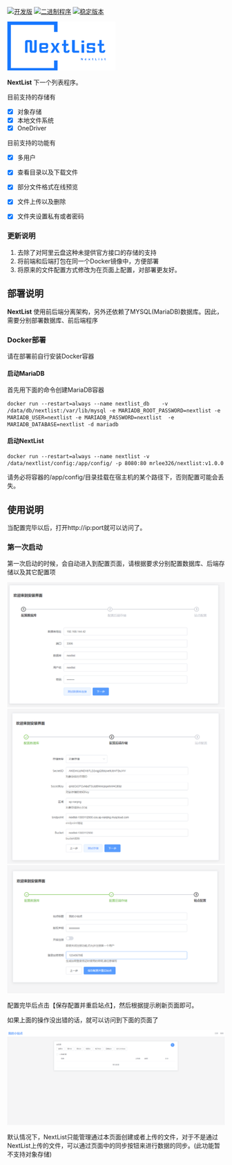 
[![开发版](https://github.com/lixiaofei123/nextlist/actions/workflows/docker-master.yml/badge.svg)](https://github.com/lixiaofei123/nextlist/actions/workflows/docker-master.yml)  [![二进制程序](https://github.com/lixiaofei123/nextlist/actions/workflows/release.yaml/badge.svg)](https://github.com/lixiaofei123/nextlist/actions/workflows/release.yaml)  [![稳定版本](https://github.com/lixiaofei123/nextlist/actions/workflows/docker-stable.yml/badge.svg)](https://github.com/lixiaofei123/nextlist/actions/workflows/docker-stable.yml)


![logo](images/logo.png)


**NextList** 下一个列表程序。

目前支持的存储有

 - [x] 对象存储
 - [x] 本地文件系统
 - [x] OneDriver

目前支持的功能有
 - [x] 多用户
 - [x] 查看目录以及下载文件
 - [x] 部分文件格式在线预览
 - [x] 文件上传以及删除
 - [x] 文件夹设置私有或者密码


### 更新说明

1. 去除了对阿里云盘这种未提供官方接口的存储的支持
2. 将前端和后端打包在同一个Docker镜像中，方便部署
3. 将原来的文件配置方式修改为在页面上配置，对部署更友好。


## 部署说明

**NextList** 使用前后端分离架构，另外还依赖了MYSQL(MariaDB)数据库。因此，需要分别部署数据库、前后端程序


### Docker部署

请在部署前自行安装Docker容器

#### 启动MariaDB

首先用下面的命令创建MariaDB容器

```
docker run --restart=always --name nextlist_db    -v /data/db/nextlist:/var/lib/mysql -e MARIADB_ROOT_PASSWORD=nextlist -e MARIADB_USER=nextlist -e MARIADB_PASSWORD=nextlist  -e MARIADB_DATABASE=nextlist -d mariadb
```


#### 启动NextList

```
docker run --restart=always --name nextlist -v  /data/nextlist/config:/app/config/ -p 8080:80 mrlee326/nextlist:v1.0.0
```

请务必将容器的/app/config/目录挂载在宿主机的某个路径下，否则配置可能会丢失。



## 使用说明

当配置完毕以后，打开http://ip:port就可以访问了。

### 第一次启动

第一次启动的时候，会自动进入到配置页面，请根据要求分别配置数据库、后端存储以及其它配置项

![配置页面](images/install_step1.png)
![配置页面](images/install_step2.png)
![配置页面](images/install_step3.png)

配置完毕后点击【保存配置并重启站点】，然后根据提示刷新页面即可。


如果上面的操作没出错的话，就可以访问到下面的页面了

![首页](images/index.png)

默认情况下，NextList只能管理通过本页面创建或者上传的文件，对于不是通过NextList上传的文件，可以通过页面中的同步按钮来进行数据的同步。(此功能暂不支持对象存储)












